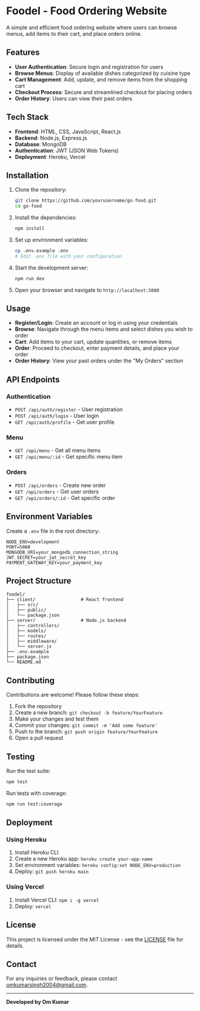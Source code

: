 # Foodel  - Food Ordering Website

A simple and efficient food ordering website where users can browse menus, add items to their cart, and place orders online.

## Features

- **User Authentication**: Secure login and registration for users
- **Browse Menus**: Display of available dishes categorized by cuisine type
- **Cart Management**: Add, update, and remove items from the shopping cart
- **Checkout Process**: Secure and streamlined checkout for placing orders
- **Order History**: Users can view their past orders

## Tech Stack

- **Frontend**: HTML, CSS, JavaScript, React.js
- **Backend**: Node.js, Express.js
- **Database**: MongoDB
- **Authentication**: JWT (JSON Web Tokens)
- **Deployment**: Heroku, Vercel

## Installation

1. Clone the repository:
   ```bash
   git clone https://github.com/yourusername/go-food.git
   cd go-food
   ```

2. Install the dependencies:
   ```bash
   npm install
   ```

3. Set up environment variables:
   ```bash
   cp .env.example .env
   # Edit .env file with your configuration
   ```

4. Start the development server:
   ```bash
   npm run dev
   ```

5. Open your browser and navigate to `http://localhost:5000`

## Usage

- **Register/Login**: Create an account or log in using your credentials
- **Browse**: Navigate through the menu items and select dishes you wish to order
- **Cart**: Add items to your cart, update quantities, or remove items
- **Order**: Proceed to checkout, enter payment details, and place your order
- **Order History**: View your past orders under the "My Orders" section

## API Endpoints

### Authentication
- `POST /api/auth/register` - User registration
- `POST /api/auth/login` - User login
- `GET /api/auth/profile` - Get user profile

### Menu
- `GET /api/menu` - Get all menu items
- `GET /api/menu/:id` - Get specific menu item

### Orders
- `POST /api/orders` - Create new order
- `GET /api/orders` - Get user orders
- `GET /api/orders/:id` - Get specific order

## Environment Variables

Create a `.env` file in the root directory:

```
NODE_ENV=development
PORT=5000
MONGODB_URI=your_mongodb_connection_string
JWT_SECRET=your_jwt_secret_key
PAYMENT_GATEWAY_KEY=your_payment_key
```

## Project Structure

```
foodel/
├── client/                 # React frontend
│   ├── src/
│   ├── public/
│   └── package.json
├── server/                 # Node.js backend
│   ├── controllers/
│   ├── models/
│   ├── routes/
│   ├── middleware/
│   └── server.js
├── .env.example
├── package.json
└── README.md
```

## Contributing

Contributions are welcome! Please follow these steps:

1. Fork the repository
2. Create a new branch: `git checkout -b feature/YourFeature`
3. Make your changes and test them
4. Commit your changes: `git commit -m 'Add some feature'`
5. Push to the branch: `git push origin feature/YourFeature`
6. Open a pull request

## Testing

Run the test suite:
```bash
npm test
```

Run tests with coverage:
```bash
npm run test:coverage
```

## Deployment

### Using Heroku
1. Install Heroku CLI
2. Create a new Heroku app: `heroku create your-app-name`
3. Set environment variables: `heroku config:set NODE_ENV=production`
4. Deploy: `git push heroku main`

### Using Vercel
1. Install Vercel CLI: `npm i -g vercel`
2. Deploy: `vercel`

## License

This project is licensed under the MIT License - see the [LICENSE](LICENSE) file for details.

## Contact

For any inquiries or feedback, please contact [omkumarsingh2004@gmail.com](mailto:omkumarsingh2004@gmail.com).

---

**Developed by Om Kumar**